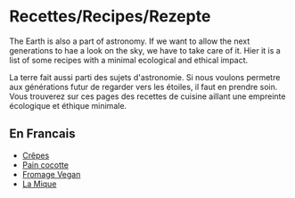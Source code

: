 # Recettes/Recipes/Rezepte

The Earth is also a part of astronomy. If we want to allow the next generations to hae a look on the sky, we have to take care of it.
Hier it is a list of some recipes with a minimal ecological and ethical impact.

La terre fait aussi parti des sujets d'astronomie. Si nous voulons permetre aux générations futur de regarder vers les étoiles, il faut en prendre soin.
Vous trouverez sur ces pages des recettes de cuisine aillant une empreinte écologique et éthique minimale.

## En Francais
- [Crêpes](Crepes/Crepes_fr.md)
- [Pain cocotte](pot_bread/pot_bread_fr.md)
- [Fromage Vegan](Vegan_Cheese/Vegan_Cheese_fr.md)
- [La Mique](mique/mique_fr.md)


